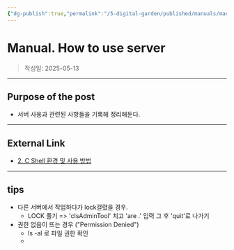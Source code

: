 ```yaml
---
{"dg-publish":true,"permalink":"/5-digital-garden/published/manuals/manual-how-to-use-server/","created":"2025-05-13T11:22:02.021+09:00"}
---
```



# Manual. How to use server

> 작성일: 2025-05-13

----
## Purpose of the post
- 서버 사용과 관련된 사항들을 기록해 정리해둔다.


------------
## External Link
- [2. C Shell 환경 및 사용 방법](http://coffeenix.net/doc/shell_programming/shell2.htm)


---------------
## tips
- 다른 서버에서 작업하다가 lock걸렸을 경우.
	- LOCK 풀기 => 'clsAdminTool' 치고 'are .' 입력 그 후 'quit'로 나가기
- 권한 없음이 뜨는 경우 ("Permission Denied")
	- ls -al 로 파일 권한 확인
	- 
